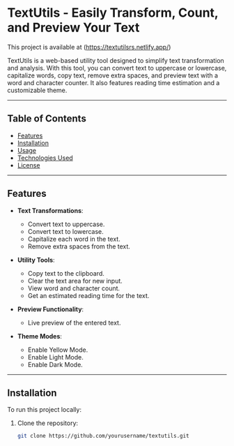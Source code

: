# TextUtils - Easily Transform, Count, and Preview Your Text

This project is available at (https://textutilsrs.netlify.app/)

TextUtils is a web-based utility tool designed to simplify text transformation and analysis. With this tool, you can convert text to uppercase or lowercase, capitalize words, copy text, remove extra spaces, and preview text with a word and character counter. It also features reading time estimation and a customizable theme.

---

## Table of Contents

- [Features](#features)
- [Installation](#installation)
- [Usage](#usage)
- [Technologies Used](#technologies-used)
- [License](#license)

---

## Features

- **Text Transformations**:
  - Convert text to uppercase.
  - Convert text to lowercase.
  - Capitalize each word in the text.
  - Remove extra spaces from the text.

- **Utility Tools**:
  - Copy text to the clipboard.
  - Clear the text area for new input.
  - View word and character count.
  - Get an estimated reading time for the text.

- **Preview Functionality**:
  - Live preview of the entered text.

- **Theme Modes**:
  - Enable Yellow Mode.
  - Enable Light Mode.
  - Enable Dark Mode.

---

## Installation

To run this project locally:

1. Clone the repository:
   ```bash
   git clone https://github.com/yourusername/textutils.git
